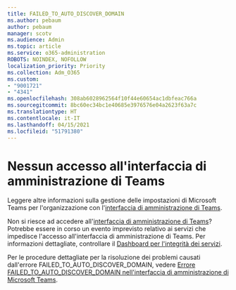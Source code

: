 ```yaml
---
title: FAILED_TO_AUTO_DISCOVER_DOMAIN
ms.author: pebaum
author: pebaum
manager: scotv
ms.audience: Admin
ms.topic: article
ms.service: o365-administration
ROBOTS: NOINDEX, NOFOLLOW
localization_priority: Priority
ms.collection: Adm_O365
ms.custom:
- "9001721"
- "4341"
ms.openlocfilehash: 308ab6028962564f10f44e60654ac1dbfeac766a
ms.sourcegitcommit: 8bc60ec34bc1e40685e3976576e04a2623f63a7c
ms.translationtype: HT
ms.contentlocale: it-IT
ms.lasthandoff: 04/15/2021
ms.locfileid: "51791380"
---
```

# <a name="no-access-to-teams-admin-center"></a>Nessun accesso all'interfaccia di amministrazione di Teams

Leggere altre informazioni sulla gestione delle impostazioni di Microsoft Teams per l'organizzazione con l'[interfaccia di amministrazione di Teams](https://docs.microsoft.com/microsoftteams/enable-features-office-365).

Non si riesce ad accedere all'[interfaccia di amministrazione di Teams](https://docs.microsoft.com/microsoftteams/enable-features-office-365)? Potrebbe essere in corso un evento imprevisto relativo ai servizi che impedisce l'accesso all'interfaccia di amministrazione di Teams. Per informazioni dettagliate, controllare il [Dashboard per l'integrità dei servizi](https://status.office365.com/).

Per le procedure dettagliate per la risoluzione dei problemi causati dall'errore FAILED_TO_AUTO_DISCOVER_DOMAIN, vedere [Errore FAILED_TO_AUTO_DISCOVER_DOMAIN nell'interfaccia di amministrazione di Microsoft Teams](https://docs.microsoft.com/microsoftteams/troubleshoot/teams-administration/failed-to-auto-discover-domain-error-teams-admin-center).
